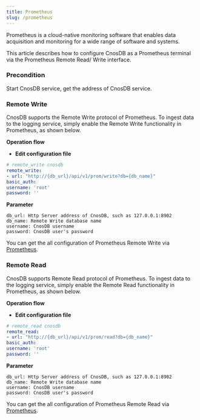 ```yaml
---
title: Prometheus
slug: /prometheus
---
```


Prometheus is a cloud-native monitoring software that enables data acquisition and monitoring for a wide range of software and systems.

This article describes how to configure CnosDB as a Prometheus terminal via the Prometheus Remote Read/ Write interface.

### Precondition

Start CnosDB service, get the address of  CnosDB service.

### Remote Write

CnosDB supports the Remote Write protocol of Prometheus. To ingest data to the logging service, simply enable the Remote Write functionality in Prometheus, as shown below.

**Operation flow**

- **Edit configuration file**

```yaml
# remote_write cnosdb
remote_write:
- url: "http://{db_url}/api/v1/prom/write?db={db_name}"
basic_auth:
username: 'root'
password: ''
```

**Parameter**

```
db_url: Http Server address of CnosDB, such as 127.0.0.1:8902
db_name: Remote Write database name
username: CnosDB username
password: CnosDB user's password
```

You can get the all configuration of Prometheus Remote Write via [Prometheus](https://prometheus.io/docs/prometheus/latest/configuration/configuration/?spm=a2c4g.11186623.0.0.231f780eoLUxCY#remote_write).

### Remote Read

CnosDB supports Remote Read protocol of Prometheus. To ingest data to the logging service, simply enable the Remote Read functionality in Prometheus, as shown below.

**Operation flow**

- **Edit configuration file**

```yaml
# remote_read cnosdb
remote_read:
- url: "http://{db_url}/api/v1/prom/read?db={db_name}"
basic_auth:
username: 'root'
password: ''
```

**Parameter**

```
db_url: Http Server address of CnosDB, such as 127.0.0.1:8902
db_name: Remote Write database name
username: CnosDB username
password: CnosDB user's password
```

You can get the all configuration of Prometheus Remote Read via [Prometheus](https://prometheus.io/docs/prometheus/latest/configuration/configuration/?spm=a2c4g.11186623.0.0.231f780eoLUxCY#remote_read).
